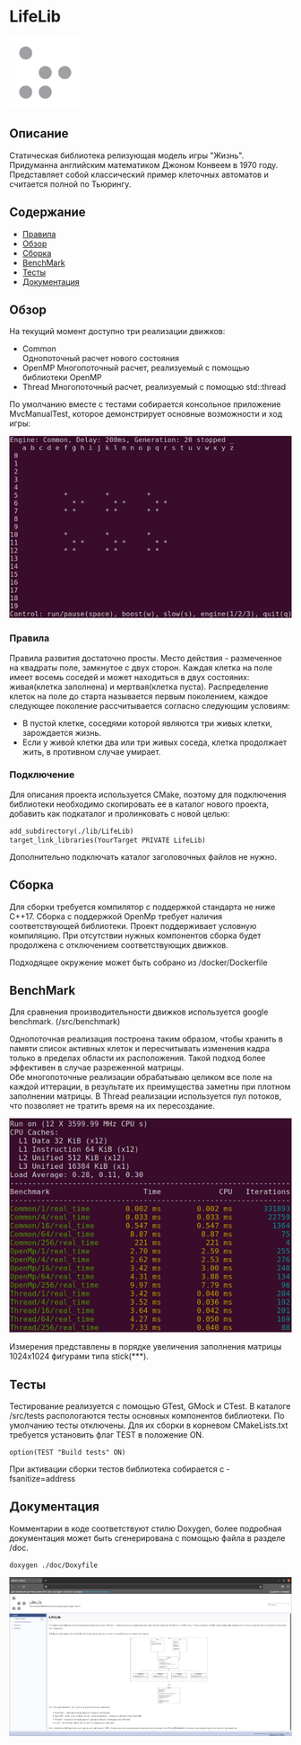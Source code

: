 # LifeLib

![Logo](/resource/Logo.png)

## Описание

Статическая библиотека релизующая модель игры "Жизнь". Придуманна английским математиком Джоном Конвеем в 1970 году. 
Представляет собой классический пример клеточных автоматов и считается полной по Тьюрингу.

## Содержание

* [Правила](#правила)
* [Обзор](#обзор)
* [Сборка](#сборка)
* [BenchMark](#benchmark)
* [Тесты](#тесты)
* [Документация](#документация)

## Обзор

На текущий момент доступно три реализации движков:

* Common  
Однопоточный расчет нового состояния
* OpenMP
Многопоточный расчет, реализуемый с помощью библиотеки OpenMP
* Thread
Многопоточный расчет, реализуемый с помощью std::thread

По умолчанию вместе с тестами собирается консольное приложение MvcManualTest, которое демонстрирует основные возможности и ход игры:

![ManualTest](/resource/ManualTest.png)

### Правила

Правила развития достаточно просты. Место действия - размеченное на квадраты поле, замкнутое с двух сторон.
Каждая клетка на поле имеет восемь соседей и может находиться в двух состояних: живая(клетка заполнена) и мертвая(клетка пуста).
Распределение клеток на поле до старта называется первым поколением, каждое следующее поколение рассчитывается согласно следующим условиям:
* В пустой клетке, соседями которой являются три живых клетки, зарождается жизнь.
* Если у живой клетки два или три живых соседа, клетка продолжает жить, в противном случае умирает.

### Подключение

Для описания проекта используется CMake, поэтому для подключения библиотеки необходимо скопировать ее в каталог нового проекта,  
добавить как подкаталог и пролинковать с новой целью:

    add_subdirectory(./lib/LifeLib)
    target_link_libraries(YourTarget PRIVATE LifeLib)
    
Дополнительно подключать каталог заголовочных файлов не нужно. 

## Сборка

Для сборки требуется компилятор с поддержкой стандарта не ниже C++17. Сборка с поддержкой OpenMp требует наличия соответствующей
библиотеки. Проект поддерживает условную компиляцию. При отсутствии нужных компонентов сборка будет продолжена с отключением
соответствующих движков.

Подходящее окружение может быть собрано из /docker/Dockerfile

## BenchMark

Для сравнения производительности движков используется google benchmark. (/src/benchmark)

Однопоточная реализация построена таким образом, чтобы хранить в памяти список активных клеток и пересчитывать изменения кадра
только в пределах области их расположения. Такой подход более эффективен в случае разреженной матрицы.  
Обе многопоточные реализации обрабатываю целиком все поле на каждой иттерации, в результате их преимущества заметны при плотном
заполнении матрицы. В Thread реализации используется пул потоков, что позволяет не тратить время на их пересоздание. 

![EngineBenchmark](/resource/EngineBenchmark.png)

Измерения представлены в порядке увеличения заполнения матрицы 1024x1024 фигурами типа stick(***).

## Тесты

Тестирование реализуется с помощью GTest, GMock и CTest. В каталоге /src/tests распологаются тесты основных компонентов библиотеки.
По умолчанию тесты отключены. Для их сборки в корневом CMakeLists.txt требуется установить флаг TEST в положение ON.

    option(TEST "Build tests" ON)

При активации сборки тестов библиотека собирается с -fsanitize=address 

## Документация

Комментарии в коде соответствуют стилю Doxygen, более подробная документация может быть сгенерирована с помощью файла в разделе /doc.

    doxygen ./doc/Doxyfile

![Doc](/resource/Doc.png)


